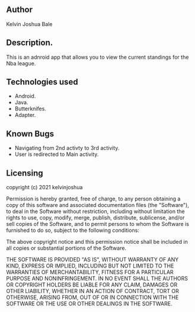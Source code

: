 ## Author
Kelvin Joshua Bale

## Description.
This is an adnroid app that allows you to view the current standings for the Nba league.

## Technologies used 
* Android.
* Java.
* Butterknifes.
* Adapter.

## Known Bugs
* Navigating from 2nd activty to 3rd activity.
* User is redirected to Main activity.

## Licensing
copyright (c) 2021 kelvinjoshua

Permission is hereby granted, free of charge, to any person obtaining a copy of this software and associated documentation files (the "Software"), to deal in the Software without restriction, including without limitation the rights to use, copy, modify, merge, publish, distribute, sublicense, and/or sell copies of the Software, and to permit persons to whom the Software is furnished to do so, subject to the following conditions:

The above copyright notice and this permission notice shall be included in all copies or substantial portions of the Software.

THE SOFTWARE IS PROVIDED "AS IS", WITHOUT WARRANTY OF ANY KIND, EXPRESS OR IMPLIED, INCLUDING BUT NOT LIMITED TO THE WARRANTIES OF MERCHANTABILITY, FITNESS FOR A PARTICULAR PURPOSE AND NONINFRINGEMENT. IN NO EVENT SHALL THE AUTHORS OR COPYRIGHT HOLDERS BE LIABLE FOR ANY CLAIM, DAMAGES OR OTHER LIABILITY, WHETHER IN AN ACTION OF CONTRACT, TORT OR OTHERWISE, ARISING FROM, OUT OF OR IN CONNECTION WITH THE SOFTWARE OR THE USE OR OTHER DEALINGS IN THE SOFTWARE.
